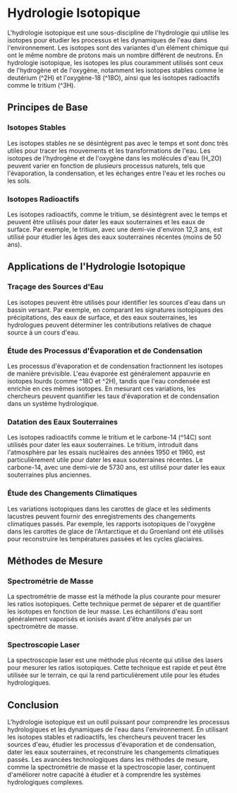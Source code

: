 # Hydrologie Isotopique

L'hydrologie isotopique est une sous-discipline de l'hydrologie qui utilise les isotopes pour étudier les processus et les dynamiques de l'eau dans l'environnement. Les isotopes sont des variantes d'un élément chimique qui ont le même nombre de protons mais un nombre différent de neutrons. En hydrologie isotopique, les isotopes les plus couramment utilisés sont ceux de l'hydrogène et de l'oxygène, notamment les isotopes stables comme le deutérium (^2H) et l'oxygène-18 (^18O), ainsi que les isotopes radioactifs comme le tritium (^3H).

## Principes de Base

### Isotopes Stables

Les isotopes stables ne se désintègrent pas avec le temps et sont donc très utiles pour tracer les mouvements et les transformations de l'eau. Les isotopes de l'hydrogène et de l'oxygène dans les molécules d'eau (H_2O) peuvent varier en fonction de plusieurs processus naturels, tels que l'évaporation, la condensation, et les échanges entre l'eau et les roches ou les sols.

### Isotopes Radioactifs

Les isotopes radioactifs, comme le tritium, se désintègrent avec le temps et peuvent être utilisés pour dater les eaux souterraines et les eaux de surface. Par exemple, le tritium, avec une demi-vie d'environ 12,3 ans, est utilisé pour étudier les âges des eaux souterraines récentes (moins de 50 ans).

## Applications de l'Hydrologie Isotopique

### Traçage des Sources d'Eau

Les isotopes peuvent être utilisés pour identifier les sources d'eau dans un bassin versant. Par exemple, en comparant les signatures isotopiques des précipitations, des eaux de surface, et des eaux souterraines, les hydrologues peuvent déterminer les contributions relatives de chaque source à un cours d'eau.

### Étude des Processus d'Évaporation et de Condensation

Les processus d'évaporation et de condensation fractionnent les isotopes de manière prévisible. L'eau évaporée est généralement appauvrie en isotopes lourds (comme ^18O et ^2H), tandis que l'eau condensée est enrichie en ces mêmes isotopes. En mesurant ces variations, les chercheurs peuvent quantifier les taux d'évaporation et de condensation dans un système hydrologique.

### Datation des Eaux Souterraines

Les isotopes radioactifs comme le tritium et le carbone-14 (^14C) sont utilisés pour dater les eaux souterraines. Le tritium, introduit dans l'atmosphère par les essais nucléaires des années 1950 et 1960, est particulièrement utile pour dater les eaux souterraines récentes. Le carbone-14, avec une demi-vie de 5730 ans, est utilisé pour dater les eaux souterraines plus anciennes.

### Étude des Changements Climatiques

Les variations isotopiques dans les carottes de glace et les sédiments lacustres peuvent fournir des enregistrements des changements climatiques passés. Par exemple, les rapports isotopiques de l'oxygène dans les carottes de glace de l'Antarctique et du Groenland ont été utilisés pour reconstruire les températures passées et les cycles glaciaires.

## Méthodes de Mesure

### Spectrométrie de Masse

La spectrométrie de masse est la méthode la plus courante pour mesurer les ratios isotopiques. Cette technique permet de séparer et de quantifier les isotopes en fonction de leur masse. Les échantillons d'eau sont généralement vaporisés et ionisés avant d'être analysés par un spectromètre de masse.

### Spectroscopie Laser

La spectroscopie laser est une méthode plus récente qui utilise des lasers pour mesurer les ratios isotopiques. Cette technique est rapide et peut être utilisée sur le terrain, ce qui la rend particulièrement utile pour les études hydrologiques.

## Conclusion

L'hydrologie isotopique est un outil puissant pour comprendre les processus hydrologiques et les dynamiques de l'eau dans l'environnement. En utilisant les isotopes stables et radioactifs, les chercheurs peuvent tracer les sources d'eau, étudier les processus d'évaporation et de condensation, dater les eaux souterraines, et reconstruire les changements climatiques passés. Les avancées technologiques dans les méthodes de mesure, comme la spectrométrie de masse et la spectroscopie laser, continuent d'améliorer notre capacité à étudier et à comprendre les systèmes hydrologiques complexes.
